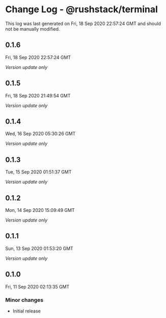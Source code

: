 # Change Log - @rushstack/terminal

This log was last generated on Fri, 18 Sep 2020 22:57:24 GMT and should not be manually modified.

## 0.1.6
Fri, 18 Sep 2020 22:57:24 GMT

*Version update only*

## 0.1.5
Fri, 18 Sep 2020 21:49:54 GMT

*Version update only*

## 0.1.4
Wed, 16 Sep 2020 05:30:26 GMT

*Version update only*

## 0.1.3
Tue, 15 Sep 2020 01:51:37 GMT

*Version update only*

## 0.1.2
Mon, 14 Sep 2020 15:09:49 GMT

*Version update only*

## 0.1.1
Sun, 13 Sep 2020 01:53:20 GMT

*Version update only*

## 0.1.0
Fri, 11 Sep 2020 02:13:35 GMT

### Minor changes

- Initial release


